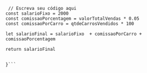 ```function calculaSalario(qtdeCarrosVendidos, valorTotalVendas) {
 // Escreva seu código aqui
const salarioFixo = 2000
const comissaoPorcentagem = valorTotalVendas * 0.05
const comissaoPorCarro = qtdeCarrosVendidos * 100

let salarioFinal = salarioFixo  + comissaoPorCarro + comissaoPorcentagem

return salarioFinal


}```